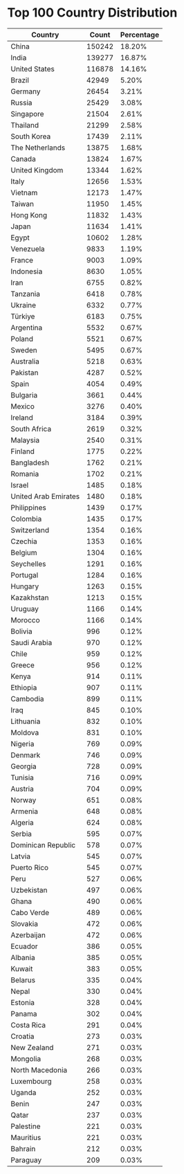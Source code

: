 # Top 100 Country Distribution
| Country | Count | Percentage |
|----|----|----|
| China | 150242 | 18.20% |
| India | 139277 | 16.87% |
| United States | 116878 | 14.16% |
| Brazil | 42949 | 5.20% |
| Germany | 26454 | 3.21% |
| Russia | 25429 | 3.08% |
| Singapore | 21504 | 2.61% |
| Thailand | 21299 | 2.58% |
| South Korea | 17439 | 2.11% |
| The Netherlands | 13875 | 1.68% |
| Canada | 13824 | 1.67% |
| United Kingdom | 13344 | 1.62% |
| Italy | 12656 | 1.53% |
| Vietnam | 12173 | 1.47% |
| Taiwan | 11950 | 1.45% |
| Hong Kong | 11832 | 1.43% |
| Japan | 11634 | 1.41% |
| Egypt | 10602 | 1.28% |
| Venezuela | 9833 | 1.19% |
| France | 9003 | 1.09% |
| Indonesia | 8630 | 1.05% |
| Iran | 6755 | 0.82% |
| Tanzania | 6418 | 0.78% |
| Ukraine | 6332 | 0.77% |
| Türkiye | 6183 | 0.75% |
| Argentina | 5532 | 0.67% |
| Poland | 5521 | 0.67% |
| Sweden | 5495 | 0.67% |
| Australia | 5218 | 0.63% |
| Pakistan | 4287 | 0.52% |
| Spain | 4054 | 0.49% |
| Bulgaria | 3661 | 0.44% |
| Mexico | 3276 | 0.40% |
| Ireland | 3184 | 0.39% |
| South Africa | 2619 | 0.32% |
| Malaysia | 2540 | 0.31% |
| Finland | 1775 | 0.22% |
| Bangladesh | 1762 | 0.21% |
| Romania | 1702 | 0.21% |
| Israel | 1485 | 0.18% |
| United Arab Emirates | 1480 | 0.18% |
| Philippines | 1439 | 0.17% |
| Colombia | 1435 | 0.17% |
| Switzerland | 1354 | 0.16% |
| Czechia | 1353 | 0.16% |
| Belgium | 1304 | 0.16% |
| Seychelles | 1291 | 0.16% |
| Portugal | 1284 | 0.16% |
| Hungary | 1263 | 0.15% |
| Kazakhstan | 1213 | 0.15% |
| Uruguay | 1166 | 0.14% |
| Morocco | 1166 | 0.14% |
| Bolivia | 996 | 0.12% |
| Saudi Arabia | 970 | 0.12% |
| Chile | 959 | 0.12% |
| Greece | 956 | 0.12% |
| Kenya | 914 | 0.11% |
| Ethiopia | 907 | 0.11% |
| Cambodia | 899 | 0.11% |
| Iraq | 845 | 0.10% |
| Lithuania | 832 | 0.10% |
| Moldova | 831 | 0.10% |
| Nigeria | 769 | 0.09% |
| Denmark | 746 | 0.09% |
| Georgia | 728 | 0.09% |
| Tunisia | 716 | 0.09% |
| Austria | 704 | 0.09% |
| Norway | 651 | 0.08% |
| Armenia | 648 | 0.08% |
| Algeria | 624 | 0.08% |
| Serbia | 595 | 0.07% |
| Dominican Republic | 578 | 0.07% |
| Latvia | 545 | 0.07% |
| Puerto Rico | 545 | 0.07% |
| Peru | 527 | 0.06% |
| Uzbekistan | 497 | 0.06% |
| Ghana | 490 | 0.06% |
| Cabo Verde | 489 | 0.06% |
| Slovakia | 472 | 0.06% |
| Azerbaijan | 472 | 0.06% |
| Ecuador | 386 | 0.05% |
| Albania | 385 | 0.05% |
| Kuwait | 383 | 0.05% |
| Belarus | 335 | 0.04% |
| Nepal | 330 | 0.04% |
| Estonia | 328 | 0.04% |
| Panama | 302 | 0.04% |
| Costa Rica | 291 | 0.04% |
| Croatia | 273 | 0.03% |
| New Zealand | 271 | 0.03% |
| Mongolia | 268 | 0.03% |
| North Macedonia | 266 | 0.03% |
| Luxembourg | 258 | 0.03% |
| Uganda | 252 | 0.03% |
| Benin | 247 | 0.03% |
| Qatar | 237 | 0.03% |
| Palestine | 221 | 0.03% |
| Mauritius | 221 | 0.03% |
| Bahrain | 212 | 0.03% |
| Paraguay | 209 | 0.03% |
